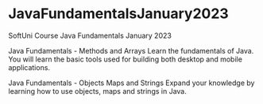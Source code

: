 # JavaFundamentalsJanuary2023
SoftUni Course Java Fundamentals January 2023 

Java Fundamentals - Methods and Arrays
Learn the fundamentals of Java. You will learn the basic tools used for building both desktop and mobile applications.

Java Fundamentals - Objects Maps and Strings
Expand your knowledge by learning how to use objects, maps and strings in Java.
